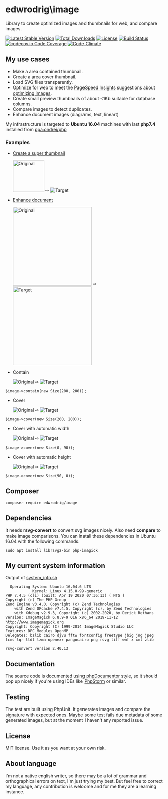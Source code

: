 edwrodrig\image 
========
Library to create optimized images and thumbnails for web, and compare images.

[![Latest Stable Version](https://poser.pugx.org/edwrodrig/image/v/stable)](https://packagist.org/packages/edwrodrig/image)
[![Total Downloads](https://poser.pugx.org/edwrodrig/image/downloads)](https://packagist.org/packages/edwrodrig/image)
[![License](https://poser.pugx.org/edwrodrig/image/license)](https://packagist.org/packages/edwrodrig/image)
[![Build Status](https://travis-ci.org/edwrodrig/image.svg?branch=master)](https://travis-ci.org/edwrodrig/image)
[![codecov.io Code Coverage](https://codecov.io/gh/edwrodrig/image/branch/master/graph/badge.svg)](https://codecov.io/github/edwrodrig/image?branch=master)
[![Code Climate](https://codeclimate.com/github/edwrodrig/image/badges/gpa.svg)](https://codeclimate.com/github/edwrodrig/image)


## My use cases

 * Make a area contained thumbnail.
 * Create a area cover thumbnail.
 * Load SVG files transparently.
 * Optimize for web to meet the [PageSpeed Insights](https://developers.google.com/speed/pagespeed/insights) suggestions about [optimizing images](https://developers.google.com/speed/docs/insights/OptimizeImages).
 * Create small preview thumbnails of about <1Kb suitable for database columns.
 * Compare images to detect duplicates.
 * Enhance document images (diagrams, text, lineart)
 
 My infrastructure is targeted to __Ubuntu 16.04__ machines with last __php7.4__ installed from [ppa:ondrej/php](https://launchpad.net/~ondrej/+archive/ubuntu/php)

### Examples

* [Create a super thumbnail](https://github.com/edwrodrig/image/blob/master/examples/create_super_thumbnail.php)

  <img width="100" alt="Original" src="https://raw.githubusercontent.com/edwrodrig/image/master/tests/files/original/ssj.png">
  ⇨
  <img alt="Target" src="https://raw.githubusercontent.com/edwrodrig/image/master/tests/files/expected/ssj_thumb.jpg">

* [Enhance document](https://github.com/edwrodrig/image/blob/master/examples/enhance_document.php)

  <img width="250" alt="Original" src="https://raw.githubusercontent.com/edwrodrig/image/master/tests/files/original/mindprint.jpg">
  ⇨
  <img width="250" alt="Target" src="https://raw.githubusercontent.com/edwrodrig/image/master/tests/files/expected/mindprint.jpg">

* Contain

  <img alt="Original" src="https://raw.githubusercontent.com/edwrodrig/image/master/tests/files/original/ssj.png">
  ⇨
  <img alt="Target" src="https://raw.githubusercontent.com/edwrodrig/image/master/tests/files/expected/ssj_contain_200_200.png"> 
```
$image->contain(new Size(200, 200));
```
* Cover

  <img alt="Original" src="https://raw.githubusercontent.com/edwrodrig/image/master/tests/files/original/ssj.png">
  ⇨
  <img alt="Target" src="https://raw.githubusercontent.com/edwrodrig/image/master/tests/files/expected/ssj_cover_200_200.png"> 
```
$image->cover(new Size(200, 200));
```    
* Cover with automatic width

  <img alt="Original" src="https://raw.githubusercontent.com/edwrodrig/image/master/tests/files/original/ssj.png">
  ⇨
  <img alt="Target" src="https://raw.githubusercontent.com/edwrodrig/image/master/tests/files/expected/ssj_cover_0_90.png"> 
```
$image->cover(new Size(0, 90));
```
* Cover with automatic height

  <img alt="Original" src="https://raw.githubusercontent.com/edwrodrig/image/master/tests/files/original/ssj.png">
  ⇨
  <img alt="Target" src="https://raw.githubusercontent.com/edwrodrig/image/master/tests/files/expected/ssj_cover_90_0.png"> 
```
$image->cover(new Size(90, 0));
```    


## Composer
```
composer require edwrodrig/image
```

## Dependencies
It needs __rsvg-convert__ to convert svg images nicely. Also need __compare__ to make image comparisons.
You can install these dependencies in Ubuntu 16.04 with the following commands.
```
sudo apt install librsvg2-bin php-imagick
```

## My current system information
Output of [system_info.sh](https://github.com/edwrodrig/image/blob/master/scripts/system_info.sh)
```
  Operating System: Ubuntu 16.04.6 LTS
            Kernel: Linux 4.15.0-99-generic
PHP 7.4.5 (cli) (built: Apr 19 2020 07:36:13) ( NTS )
Copyright (c) The PHP Group
Zend Engine v3.4.0, Copyright (c) Zend Technologies
    with Zend OPcache v7.4.5, Copyright (c), by Zend Technologies
    with Xdebug v2.9.3, Copyright (c) 2002-2020, by Derick Rethans
Version: ImageMagick 6.8.9-9 Q16 x86_64 2019-11-12 http://www.imagemagick.org
Copyright: Copyright (C) 1999-2014 ImageMagick Studio LLC
Features: DPC Modules OpenMP
Delegates: bzlib cairo djvu fftw fontconfig freetype jbig jng jpeg lcms lqr ltdl lzma openexr pangocairo png rsvg tiff wmf x xml zlib

rsvg-convert version 2.40.13
```

## Documentation
The source code is documented using [phpDocumentor](http://docs.phpdoc.org/references/phpdoc/basic-syntax.html) style,
so it should pop up nicely if you're using IDEs like [PhpStorm](https://www.jetbrains.com/phpstorm) or similar.


## Testing
The test are built using PhpUnit. It generates images and compare the signature with expected ones. Maybe some test fails due metadata of some generated images, but at the moment I haven't any reported issue.

## License
MIT license. Use it as you want at your own risk.

## About language
I'm not a native english writer, so there may be a lot of grammar and orthographical errors on text, I'm just trying my best. But feel free to correct my language, any contribution is welcome and for me they are a learning instance.


